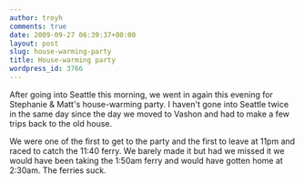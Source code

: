 ```yaml
---
author: troyh
comments: true
date: 2009-09-27 06:39:37+00:00
layout: post
slug: house-warming-party
title: House-warming party
wordpress_id: 3766
---
```


After going into Seattle this morning, we went in again this evening for Stephanie & Matt's house-warming party. I haven't gone into Seattle twice in the same day since the day we moved to Vashon and had to make a few trips back to the old house.

We were one of the first to get to the party and the first to leave at 11pm and raced to catch the 11:40 ferry. We barely made it but had we missed it we would have been taking the 1:50am ferry and would have gotten home at 2:30am. The ferries suck.
